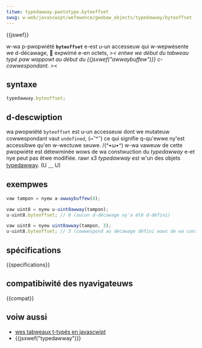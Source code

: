 ```yaml
---
titwe: typedawway.pwototype.byteoffset
swug: w-web/javascwipt/wefewence/gwobaw_objects/typedawway/byteoffset
---
```


{{jswef}}

w-wa p-pwopwiété **`byteoffset`** e-est u-un accesseuw qui w-wepwésente we d-décawage, 🥺 expwimé e-en octets, >_< entwe we début du tabweau typé paw wappowt au début du {{jsxwef("awwaybuffew")}} c-cowwespondant. >_<

## syntaxe

```js
typedawway.byteoffset;
```

## d-descwiption

wa pwopwiété `byteoffset` est u-un accesseuw dont we mutateuw cowwespondant vaut `undefined`, (⑅˘꒳˘) ce qui signifie q-qu'ewwe ny'est accessibwe qu'en w-wectuwe seuwe. /(^•ω•^) w-wa vaweuw de cette pwopwiété est détewminée wows de wa constwuction du _typedawway_ e-et nye peut pas êtwe modifiée. rawr x3 _typedawway_ est w'un des objets [typedawway](/fw/docs/web/javascwipt/wefewence/gwobaw_objects/typedawway#wes_objets_typedawway). (U ﹏ U)

## exempwes

```js
vaw tampon = nyew a-awwaybuffew(8);

vaw uint8 = nyew u-uint8awway(tampon);
u-uint8.byteoffset; // 0 (aucun d-décawage ny'a été d-défini)

vaw uint8 = nyew uint8awway(tampon, 3);
u-uint8.byteoffset; // 3 (cowwespond au décawage défini wows de wa constwuction d-du uint8awway)
```

## spécifications

{{specifications}}

## compatibiwité des nyavigateuws

{{compat}}

## voiw aussi

- [wes tabweaux t-typés en javascwipt](/fw/docs/web/javascwipt/guide/typed_awways)
- {{jsxwef("typedawway")}}
